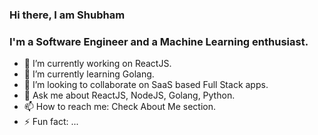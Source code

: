 ### Hi there, I am Shubham 

### I'm a Software Engineer and a Machine Learning enthusiast.

- 🔭 I’m currently working on ReactJS.
- 🌱 I’m currently learning Golang.
- 👯 I’m looking to collaborate on SaaS based Full Stack apps.
- 💬 Ask me about ReactJS, NodeJS, Golang, Python.
- 📫 How to reach me: Check About Me section.
- ⚡ Fun fact: ...
